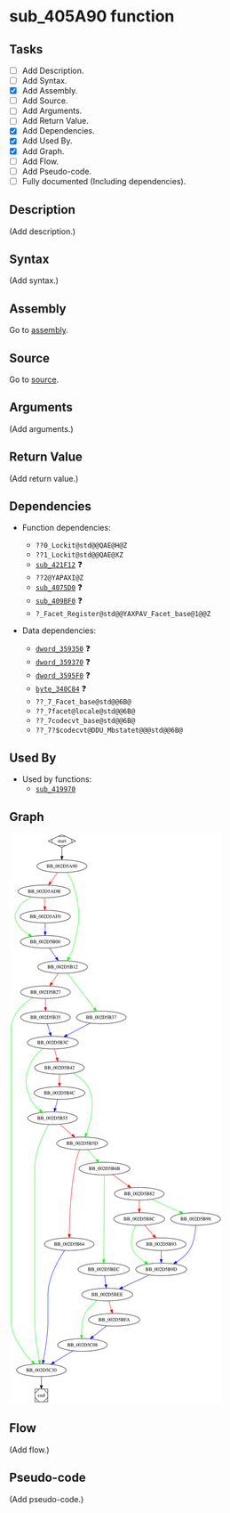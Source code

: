 # sub_405A90 function

## Tasks

- [ ] Add Description.
- [ ] Add Syntax.
- [X] Add Assembly.
- [ ] Add Source.
- [ ] Add Arguments.
- [ ] Add Return Value.
- [X] Add Dependencies.
- [X] Add Used By.
- [X] Add Graph.
- [ ] Add Flow.
- [ ] Add Pseudo-code.
- [ ] Fully documented (Including dependencies).

## Description

(Add description.)

## Syntax

(Add syntax.)

## Assembly

Go to [assembly](../asm/sub_405A90.asm).

## Source

Go to [source](../cc/sub_405A90.cc).

## Arguments

(Add arguments.)

## Return Value

(Add return value.)

## Dependencies

* Function dependencies:
  * `??0_Lockit@std@@QAE@H@Z`
  * `??1_Lockit@std@@QAE@XZ`
  * [`sub_421F12`](sub_421F12.md) ❓
  * `??2@YAPAXI@Z`
  * [`sub_4075D0`](sub_4075D0.md) ❓
  * [`sub_409BF0`](sub_409BF0.md) ❓
  * `?_Facet_Register@std@@YAXPAV_Facet_base@1@@Z`

* Data dependencies:
  * [`dword_359350`](dword_359350.md) ❓
  * [`dword_359370`](dword_359370.md) ❓
  * [`dword_3595F0`](dword_3595F0.md) ❓
  * [`byte_340C84`](byte_340C84.md) ❓
  * `??_7_Facet_base@std@@6B@`
  * `??_7facet@locale@std@@6B@`
  * `??_7codecvt_base@std@@6B@`
  * `??_7?$codecvt@DDU_Mbstatet@@@std@@6B@`

## Used By

* Used by functions:
  * [`sub_419970`](sub_419970.md)

## Graph

![sub_405A90 Graph](../svg/sub_405A90.svg "sub_405A90 Graph")

## Flow

(Add flow.)

## Pseudo-code

(Add pseudo-code.)


